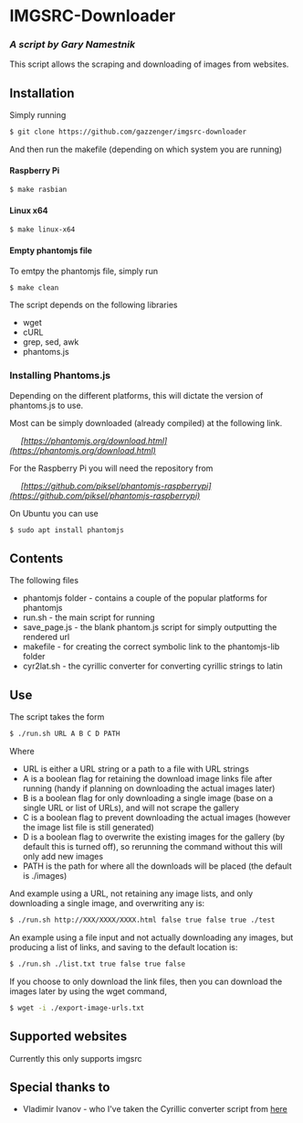 # IMGSRC-Downloader
### *A script by Gary Namestnik*

This script allows the scraping and downloading of images from websites.

## Installation
Simply running
```bash
$ git clone https://github.com/gazzenger/imgsrc-downloader
```
And then run the makefile (depending on which system you are running)
#### Raspberry Pi
```bash
$ make rasbian
```
#### Linux x64
```bash
$ make linux-x64
```
#### Empty phantomjs file
To emtpy the phantomjs file, simply run
```bash
$ make clean
```


The script depends on the following libraries
* wget
* cURL
* grep, sed, awk
* phantoms.js


### Installing Phantoms.js
Depending on the different platforms, this will dictate the version of phantoms.js to use.

Most can be simply downloaded (already compiled) at the following link.

&nbsp;&nbsp;&nbsp;&nbsp;&nbsp;*[https://phantomjs.org/download.html](https://phantomjs.org/download.html)*

For the Raspberry Pi you will need the repository from

&nbsp;&nbsp;&nbsp;&nbsp;&nbsp;*[https://github.com/piksel/phantomjs-raspberrypi](https://github.com/piksel/phantomjs-raspberrypi)*

On Ubuntu you can use 
```bash
$ sudo apt install phantomjs
```

## Contents

The following files
* phantomjs folder - contains a couple of the popular platforms for phantomjs
* run.sh - the main script for running
* save_page.js - the blank phantom.js script for simply outputting the rendered url
* makefile - for creating the correct symbolic link to the phantomjs-lib folder
* cyr2lat.sh - the cyrillic converter for converting cyrillic strings to latin

## Use

The script takes the form

```bash
$ ./run.sh URL A B C D PATH
```
Where
* URL is either a URL string or a path to a file with URL strings
* A is a boolean flag for retaining the download image links file after running (handy if planning on downloading the actual images later)
* B is a boolean flag for only downloading a single image (base on a single URL or list of URLs), and will not scrape the gallery
* C is a boolean flag to prevent downloading the actual images (however the image list file is still generated)
* D is a boolean flag to overwrite the existing images for the gallery (by default this is turned off), so rerunning the command without this will only add new images
* PATH is the path for where all the downloads will be placed (the default is ./images)

And example using a URL, not retaining any image lists, and only downloading a single image, and overwriting any is:
```bash
$ ./run.sh http://XXX/XXXX/XXXX.html false true false true ./test
```

An example using a file input and not actually downloading any images, but producing a list of links, and saving to the default location is:
```bash
$ ./run.sh ./list.txt true false true false
```

If you choose to only download the link files, then you can download the images later by using the wget command,
```bash
$ wget -i ./export-image-urls.txt
```

## Supported websites
Currently this only supports imgsrc

## Special thanks to
* Vladimir Ivanov - who I've taken the Cyrillic converter script from [here](https://vladimir-ivanov.net/batch-rename-files-with-cyrillic-filenames-to-latin-ones-transliterate-file-names/)
